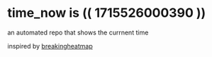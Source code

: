 # time_now is (( 1715526000390 ))

an automated repo that shows the currnent time

inspired by [breakingheatmap](https://github.com/breakingheatmap/breakingheatmap)